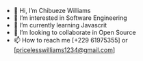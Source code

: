 - 👋 Hi, I’m Chibueze Williams
- 👀 I’m interested in Software Engineering 
- 🌱 I’m currently learning Javascrit
- 💞️ I’m looking to collaborate in Open Source
- 📫 How to reach me [+229 61975355] or [pricelesswilliams1234@gmail.com]

<!---
ChibuezeWilly/ChibuezeWilly is a ✨ special ✨ repository because its `README.md` (this file) appears on your GitHub profile.
You can click the Preview link to take a look at your changes.
--->
